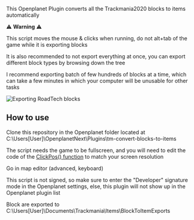 
This Openplanet Plugin converts all the Trackmania2020 blocks to items automatically

⚠️ **Warning** ⚠️

This script moves the mouse & clicks when running, do not alt+tab of the game while it is exporting blocks

It is also recommended to not export everything at once, you can export different block types by browsing down the tree

I recommend exporting batch of few hundreds of blocks at a time, which can take a few minutes in which your computer will be unusable for other tasks

![Exporting RoadTech blocks](https://i.imgur.com/0xEQKCO.png)

## How to use

Clone this repository in the Openplanet folder located at C:\Users\[User]\OpenplanetNext\Plugins\tm-convert-blocks-to-items

The script needs the game to be fullscreen, and you will need to edit the code of the [ClickPos() function](https://github.com/tm-dojo/tm-convert-blocks-to-items/blob/master/src/BlockExporter/BlockExportMethods.as#L53) to match your screen resolution

Go in map editor (advanced, keyboard)

This script is not signed, so make sure to enter the "Developer" signature mode in the Openplanet settings, else, this plugin will not show up in the Openplanet plugin list

Block are exported to C:\Users\[User]\Documents\Trackmania\Items\BlockToItemExports